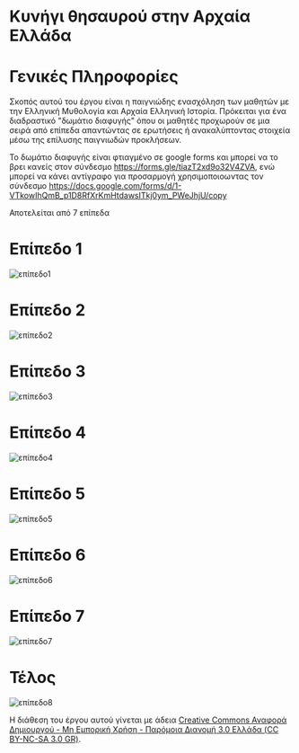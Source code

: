 # Κυνήγι θησαυρού στην Αρχαία Ελλάδα

# Γενικές Πληροφορίες
Σκοπός αυτού του έργου είναι η παιγνιώδης ενασχόληση των μαθητών με την Ελληνική Μυθολογία και Αρχαία Ελληνική Ιστορία. Πρόκειται για ένα διαδραστικό "δωμάτιο διαφυγής" όπου οι μαθητές προχωρούν σε μια σειρά από επίπεδα απαντώντας σε ερωτήσεις ή ανακαλύπτοντας στοιχεία μέσω της επίλυσης παιγνιωδών προκλήσεων.

Το δωμάτιο διαφυγής είναι φτιαγμένο σε google forms και μπορεί να το βρει κανείς στον σύνδεσμο https://forms.gle/tiazT2xd9o32V4ZVA, ενώ μπορεί να κάνει αντίγραφο για προσαρμογή χρησιμοποιοωντας τον σύνδεσμο https://docs.google.com/forms/d/1-VTkowIhQmB_p1D8RfXrKmHtdawsITkj0ym_PWeJhjU/copy

Αποτελείται από 7 επίπεδα 

# Επίπεδο 1

![επίπεδο1](images/01.png)

# Επίπεδο 2

![επίπεδο2](images/02.png)

# Επίπεδο 3

![επίπεδο3](images/03.png)

# Επίπεδο 4

![επίπεδο4](images/04.png)

# Επίπεδο 5

![επίπεδο5](images/05.png)

# Επίπεδο 6

![επίπεδο6](images/06.png)

# Επίπεδο 7

![επίπεδο7](images/07.png)

# Τέλος

![επίπεδο8](images/08.png)


Η διάθεση του έργου αυτού γίνεται με άδεια
[Creative Commons Αναφορά Δημιουργού - Μη Εμπορική Χρήση - Παρόμοια Διανομή 3.0 Ελλάδα (CC BY-NC-SA 3.0 GR)][cc-by-nc-sa].

[cc-by-nc-sa]: https://creativecommons.org/licenses/by-nc-sa/3.0/deed.el
